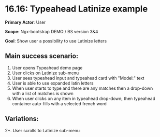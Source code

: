 16.16: Typeahead Latinize example
=================================
**Primary Actor**: User

**Scope**: Ngx-bootstrap DEMO / BS version 3&4

**Goal**: Show user a possibility to use Latinize letters

Main success scenario:
----------------------
1. User opens Typeahead demo page
2. User clicks on Latinize sub-menu
3. User sees typeahead input and typeahead card with "Model:" text
4. User is able to use expanded latin letters
5. When user starts to type and there are any matches then a drop-down with a list of matches is shown
6. When user clicks on any item in typeahead drop-down, then typeahead container auto-fills with a selected french word

Variations:
-----------
2*. User scrolls to Latinize sub-menu
